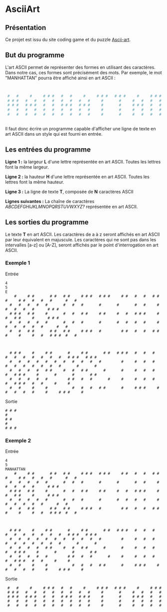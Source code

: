 # AsciiArt
## Présentation

Ce projet est issu du site coding game et du puzzle [Ascii-art](https://www.codingame.com/training/easy/ascii-art]). 



## But du programme

L'art ASCII permet de représenter des formes en utilisant des caractères. Dans notre cas, ces formes sont précisément des mots. Par exemple, le mot "MANHATTAN" pourra être affiché ainsi en art ASCII :

 ```python
 
  
  #   #     #     # # #   #   #     #     # # #   # # #     #     # # # 
  # # #   #   #   #   #   #   #   #   #     #       #     #   #   #   # 
  # # #   # # #   #   #   # # #   # # #     #       #     # # #   #   # 
  #   #   #   #   #   #   #   #   #   #     #       #     #   #   #   # 
  #   #   #   #   #   #   #   #   #   #     #       #     #   #   #   # 
  
 
 ```

Il faut donc écrire un programme capable d'afficher une ligne de texte en art ASCII dans un style qui est fourni en entrée.

## Les entrées du programme

**Ligne 1 :** la largeur **L** d'une lettre représentée en art ASCII. Toutes les lettres font la même largeur.

**Ligne 2 :** la hauteur **H** d'une lettre représentée en art ASCII. Toutes les lettres font la même hauteur.

**Ligne 3 :** La ligne de texte **T**, composée de **N** caractères ASCII

**Lignes suivantes :** La chaîne de caractères _ABCDEFGHIJKLMNOPQRSTUVWXYZ?_ représentée en art ASCII.



## Les sorties du programme

Le texte **T** en art ASCII.
Les caractères de a à z seront affichés en art ASCII par leur équivalent en majuscule.
Les caractères qui ne sont pas dans les intervalles [a-z] ou [A-Z], seront affichés par le point d'interrogation en art ASCII.

### Exemple 1 

Entrée

```
4
5 
E
    #     # #       # #   # #     # # #   # # #     # #   #   #   # # #     # #   #   #   #      #   #     
  #   #   #   #   #       #   #   #       #       #       #   #     #         #   #   #   #      # # #    
  # # #   # #     #       #   #   # #     # #     #   #   # # #     #         #   # #     #      # # #    
  #   #   #   #   #       #   #   #       #       #   #   #   #     #     #   #   #   #   #      #   #    
  #   #   # #       # #   # #     # # #   #         # #   #   #   # # #     #     #   #   # # #  #   #     
  
  
  
  # # #     #     # #       #     # #       # #   # # #   #   #   #   #   #   #   #   #   #   #   # # #   # # #   
  #   #   #   #   #   #   #   #   #   #   #         #     #   #   #   #   #   #   #   #   #   #       #       #   
  #   #   #   #   # #     #   #   # #       #       #     #   #   #   #   # # #     #       #       #       # #   
  #   #   #   #   #         # #   #   #       #     #     #   #   #   #   # # #   #   #     #     #               
  #   #     #     #           #   #   #   # #       #     # # #     #     #   #   #   #     #     # # #     #    
```

Sortie

```
# # # 
#   
# #  
#   
# # # 
```

### Exemple 2

Entrée

```
4
5
MANHATTAN
    #     # #       # #   # #     # # #   # # #     # #   #   #   # # #     # #   #   #   #      #   #     
  #   #   #   #   #       #   #   #       #       #       #   #     #         #   #   #   #      # # #    
  # # #   # #     #       #   #   # #     # #     #   #   # # #     #         #   # #     #      # # #    
  #   #   #   #   #       #   #   #       #       #   #   #   #     #     #   #   #   #   #      #   #    
  #   #   # #       # #   # #     # # #   #         # #   #   #   # # #     #     #   #   # # #  #   #     
  
  
  
  # # #     #     # #       #     # #       # #   # # #   #   #   #   #   #   #   #   #   #   #   # # #   # # #   
  #   #   #   #   #   #   #   #   #   #   #         #     #   #   #   #   #   #   #   #   #   #       #       #   
  #   #   #   #   # #     #   #   # #       #       #     #   #   #   #   # # #     #       #       #       # #   
  #   #   #   #   #         # #   #   #       #     #     #   #   #   #   # # #   #   #     #     #               
  #   #     #     #           #   #   #   # #       #     # # #     #     #   #   #   #     #     # # #     #    
```

Sortie

```
 #   #     #     # # #   #   #     #     # # #   # # #     #     # # # 
 # # #   #   #   #   #   #   #   #   #     #       #     #   #   #   # 
 # # #   # # #   #   #   # # #   # # #     #       #     # # #   #   # 
 #   #   #   #   #   #   #   #   #   #     #       #     #   #   #   # 
 #   #   #   #   #   #   #   #   #   #     #       #     #   #   #   # 
```

